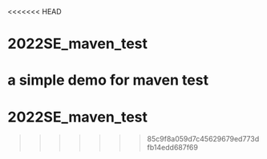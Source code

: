 <<<<<<< HEAD
# 2022SE_maven_test
a simple demo for maven test
=======
# 2022SE_maven_test
>>>>>>> 85c9f8a059d7c45629679ed773dfb14edd687f69
